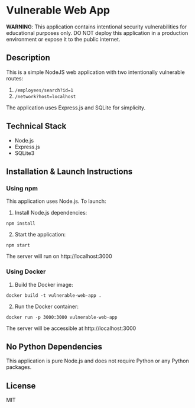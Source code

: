 # Vulnerable Web App

**WARNING**: This application contains intentional security vulnerabilities for educational purposes only. DO NOT deploy this application in a production environment or expose it to the public internet.

## Description

This is a simple NodeJS web application with two intentionally vulnerable routes:

1. `/employees/search?id=1`
2. `/network?host=localhost`

The application uses Express.js and SQLite for simplicity.

## Technical Stack

- Node.js
- Express.js
- SQLite3

## Installation & Launch Instructions

### Using npm

This application uses Node.js. To launch:

1. Install Node.js dependencies:
```
npm install
```

2. Start the application:
```
npm start
```

The server will run on http://localhost:3000

### Using Docker

1. Build the Docker image:
```
docker build -t vulnerable-web-app .
```

2. Run the Docker container:
```
docker run -p 3000:3000 vulnerable-web-app
```

The server will be accessible at http://localhost:3000

## No Python Dependencies
This application is pure Node.js and does not require Python or any Python packages.

## License

MIT